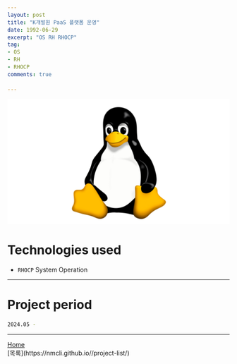 ```yaml
---
layout: post
title: "K개발원 PaaS 플랫폼 운영"
date: 1992-06-29
excerpt: "OS RH RHOCP"
tag:
- OS
- RH
- RHOCP
comments: true

---
```


![Untitled](/assets/img/linux_logo.png)
# Technologies used
* `RHOCP` System Operation

---

# Project period
```bash
2024.05 - 
```
---

<div markdown="0"><a href="#" class="btn">Home</a></div>
[목록](https://nmcli.github.io//project-list/)
